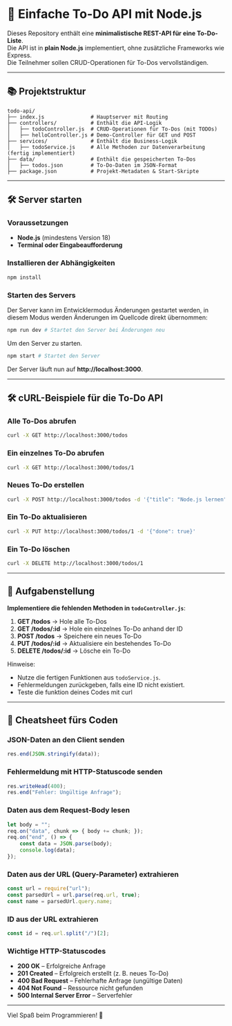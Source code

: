 # 📝 Einfache To-Do API mit Node.js

Dieses Repository enthält eine **minimalistische REST-API für eine To-Do-Liste**.  
Die API ist in **plain Node.js** implementiert, ohne zusätzliche Frameworks wie Express.  
Die Teilnehmer sollen CRUD-Operationen für To-Dos vervollständigen.

---

## 📚 Projektstruktur

```
todo-api/
├── index.js               # Hauptserver mit Routing
├── controllers/           # Enthält die API-Logik
│   ├── todoController.js  # CRUD-Operationen für To-Dos (mit TODOs)
│   ├── helloController.js # Demo-Controller für GET und POST
├── services/              # Enthält die Business-Logik
│   ├── todoService.js     # Alle Methoden zur Datenverarbeitung (fertig implementiert)
├── data/                  # Enthält die gespeicherten To-Dos
│   ├── todos.json         # To-Do-Daten im JSON-Format
├── package.json           # Projekt-Metadaten & Start-Skripte
```

---

## 🛠️ Server starten

### Voraussetzungen
- **Node.js** (mindestens Version 18)
- **Terminal oder Eingabeaufforderung**

### Installieren der Abhängigkeiten
```bash
npm install
```

### Starten des Servers

Der Server kann im Entwicklermodus Änderungen gestartet werden, in diesem Modus werden Änderungen im Quellcode direkt übernommen:
```bash
npm run dev # Startet den Server bei Änderungen neu
```

Um den Server zu starten.
```bash
npm start # Startet den Server
```

Der Server läuft nun auf **http://localhost:3000**.

---

## 🛠️ cURL-Beispiele für die To-Do API

### **Alle To-Dos abrufen**
```bash
curl -X GET http://localhost:3000/todos
```

### **Ein einzelnes To-Do abrufen**
```bash
curl -X GET http://localhost:3000/todos/1
```

### **Neues To-Do erstellen**
```bash
curl -X POST http://localhost:3000/todos -d '{"title": "Node.js lernen", "done": false}'
```

### **Ein To-Do aktualisieren**
```bash
curl -X PUT http://localhost:3000/todos/1 -d '{"done": true}'
```

### **Ein To-Do löschen**
```bash
curl -X DELETE http://localhost:3000/todos/1
```

---

## 🎯 Aufgabenstellung
**Implementiere die fehlenden Methoden in `todoController.js`**:
1. **GET /todos** → Hole alle To-Dos
1. **GET /todos/:id** → Hole ein einzelnes To-Do anhand der ID
2. **POST /todos** → Speichere ein neues To-Do
3. **PUT /todos/:id** → Aktualisiere ein bestehendes To-Do
4. **DELETE /todos/:id** → Lösche ein To-Do

Hinweise:
- Nutze die fertigen Funktionen aus `todoService.js`.
- Fehlermeldungen zurückgeben, falls eine ID nicht existiert.
- Teste die funktion deines Codes mit curl

---

## 🔧 Cheatsheet fürs Coden

### **JSON-Daten an den Client senden**
```javascript
res.end(JSON.stringify(data));
```

### **Fehlermeldung mit HTTP-Statuscode senden**
```javascript
res.writeHead(400);
res.end("Fehler: Ungültige Anfrage");
```

### **Daten aus dem Request-Body lesen**
```javascript
let body = "";
req.on("data", chunk => { body += chunk; });
req.on("end", () => {
    const data = JSON.parse(body);
    console.log(data);
});
```

### **Daten aus der URL (Query-Parameter) extrahieren**
```javascript
const url = require("url");
const parsedUrl = url.parse(req.url, true);
const name = parsedUrl.query.name;
```

### **ID aus der URL extrahieren**
```javascript
const id = req.url.split("/")[2];
```

### **Wichtige HTTP-Statuscodes**
- **200 OK** – Erfolgreiche Anfrage
- **201 Created** – Erfolgreich erstellt (z. B. neues To-Do)
- **400 Bad Request** – Fehlerhafte Anfrage (ungültige Daten)
- **404 Not Found** – Ressource nicht gefunden
- **500 Internal Server Error** – Serverfehler

---

Viel Spaß beim Programmieren! 🚀

